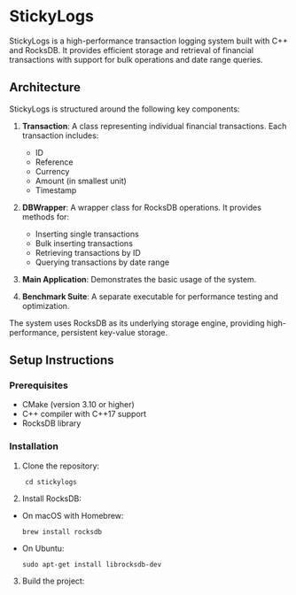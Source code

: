# StickyLogs

StickyLogs is a high-performance transaction logging system built with C++ and RocksDB. It provides efficient storage and retrieval of financial transactions with support for bulk operations and date range queries.

## Architecture

StickyLogs is structured around the following key components:

1. **Transaction**: A class representing individual financial transactions. Each transaction includes:
   - ID
   - Reference
   - Currency
   - Amount (in smallest unit)
   - Timestamp

2. **DBWrapper**: A wrapper class for RocksDB operations. It provides methods for:
   - Inserting single transactions
   - Bulk inserting transactions
   - Retrieving transactions by ID
   - Querying transactions by date range

3. **Main Application**: Demonstrates the basic usage of the system.

4. **Benchmark Suite**: A separate executable for performance testing and optimization.

The system uses RocksDB as its underlying storage engine, providing high-performance, persistent key-value storage.

## Setup Instructions

### Prerequisites

- CMake (version 3.10 or higher)
- C++ compiler with C++17 support
- RocksDB library

### Installation

1. Clone the repository:

``` git clone https://github.com/yourusername/stickylogs.git
    cd stickylogs
```
2. Install RocksDB:
- On macOS with Homebrew:
  ```
  brew install rocksdb
  ```
- On Ubuntu:
  ```
  sudo apt-get install librocksdb-dev
  ```

3. Build the project:

